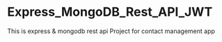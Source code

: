 # Express_MongoDB_Rest_API_JWT

This is express &amp; mongodb rest api Project for contact management app
